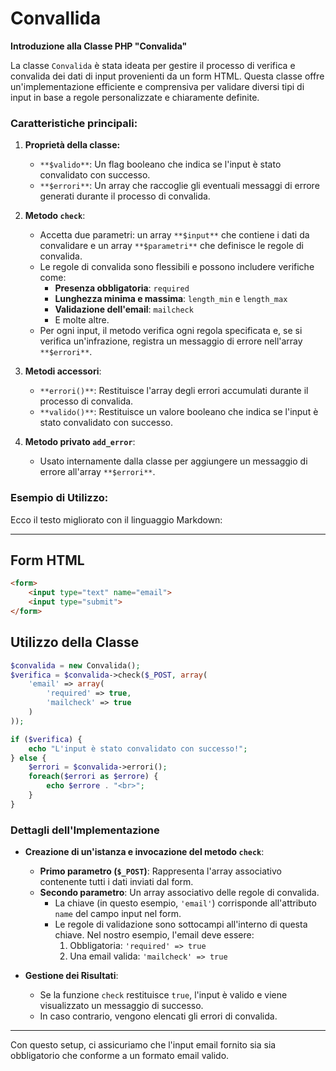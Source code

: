 # Convallida
**Introduzione alla Classe PHP "Convalida"**

La classe `Convalida` è stata ideata per gestire il processo di verifica e convalida dei dati di input provenienti da un form HTML. Questa classe offre un'implementazione efficiente e comprensiva per validare diversi tipi di input in base a regole personalizzate e chiaramente definite.

### Caratteristiche principali:

1. **Proprietà della classe:**
    - `**$valido**`: Un flag booleano che indica se l'input è stato convalidato con successo.
    - `**$errori**`: Un array che raccoglie gli eventuali messaggi di errore generati durante il processo di convalida.

2. **Metodo `check`**:
    - Accetta due parametri: un array `**$input**` che contiene i dati da convalidare e un array `**$parametri**` che definisce le regole di convalida.
    - Le regole di convalida sono flessibili e possono includere verifiche come:
        * **Presenza obbligatoria**: `required`
        * **Lunghezza minima e massima**: `length_min` e `length_max`
        * **Validazione dell'email**: `mailcheck`
        * E molte altre.
    - Per ogni input, il metodo verifica ogni regola specificata e, se si verifica un'infrazione, registra un messaggio di errore nell'array `**$errori**`.

3. **Metodi accessori**:
    - `**errori()**`: Restituisce l'array degli errori accumulati durante il processo di convalida.
    - `**valido()**`: Restituisce un valore booleano che indica se l'input è stato convalidato con successo.

4. **Metodo privato `add_error`**:
    - Usato internamente dalla classe per aggiungere un messaggio di errore all'array `**$errori**`.

### Esempio di Utilizzo:
Ecco il testo migliorato con il linguaggio Markdown:

---

## **Form HTML**

```html
<form>
    <input type="text" name="email">
    <input type="submit">
</form>
```

## **Utilizzo della Classe**

```php
$convalida = new Convalida();
$verifica = $convalida->check($_POST, array(
    'email' => array(
        'required' => true,
        'mailcheck' => true
    )
));

if ($verifica) {
    echo "L'input è stato convalidato con successo!";
} else {
    $errori = $convalida->errori();
    foreach($errori as $errore) {
        echo $errore . "<br>";
    }
}
```

### **Dettagli dell'Implementazione**
- **Creazione di un'istanza e invocazione del metodo `check`**:
    - **Primo parametro (`$_POST`)**: Rappresenta l'array associativo contenente tutti i dati inviati dal form.
    - **Secondo parametro**: Un array associativo delle regole di convalida.
        * La chiave (in questo esempio, `'email'`) corrisponde all'attributo `name` del campo input nel form.
        * Le regole di validazione sono sottocampi all'interno di questa chiave. Nel nostro esempio, l'email deve essere:
            1. Obbligatoria: `'required' => true`
            2. Una email valida: `'mailcheck' => true`

- **Gestione dei Risultati**:
    * Se la funzione `check` restituisce `true`, l'input è valido e viene visualizzato un messaggio di successo.
    * In caso contrario, vengono elencati gli errori di convalida.

---

Con questo setup, ci assicuriamo che l'input email fornito sia sia obbligatorio che conforme a un formato email valido.